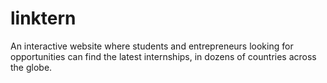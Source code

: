# linktern
An interactive website where students and entrepreneurs looking for opportunities can find the latest internships, in dozens of countries across the globe.
